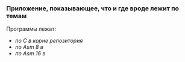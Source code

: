### Приложение, показывающее, что и где вроде лежит по темам

Программы лежат:
* *по С      в корне репозитория*
* *по Asm 8  в*
* *по Asm 16 в* 
